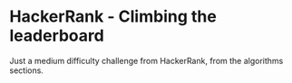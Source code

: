 # HackerRank - Climbing the leaderboard

Just a medium difficulty challenge from HackerRank, from the algorithms sections.
